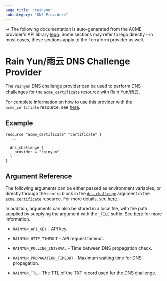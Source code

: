 ```yaml
---
page_title: "rainyun"
subcategory: "DNS Providers"
---
```


-> The following documentation is auto-generated from the ACME
provider's API library [lego](https://go-acme.github.io/lego/).  Some
sections may refer to lego directly - in most cases, these sections
apply to the Terraform provider as well.

# Rain Yun/雨云 DNS Challenge Provider

The `rainyun` DNS challenge provider can be used to perform DNS challenges for
the [`acme_certificate`][resource-acme-certificate] resource with
[Rain Yun/雨云](https://www.rainyun.com).

[resource-acme-certificate]: ../resources/certificate.md

For complete information on how to use this provider with the `acme_certifiate`
resource, see [here][resource-acme-certificate-dns-challenges].

[resource-acme-certificate-dns-challenges]: ../resources/certificate.md#using-dns-challenges

## Example

```hcl
resource "acme_certificate" "certificate" {
  ...

  dns_challenge {
    provider = "rainyun"
  }
}
```
## Argument Reference

The following arguments can be either passed as environment variables, or
directly through the `config` block in the
[`dns_challenge`][resource-acme-certificate-dns-challenge-arg] argument in the
[`acme_certificate`][resource-acme-certificate] resource. For more details, see
[here][resource-acme-certificate-dns-challenges].

[resource-acme-certificate-dns-challenge-arg]: ../resources/certificate.md#dns_challenge

In addition, arguments can also be stored in a local file, with the path
supplied by supplying the argument with the `_FILE` suffix. See
[here][acme-certificate-file-arg-example] for more information.

[acme-certificate-file-arg-example]: ../resources/certificate.md#using-variable-files-for-provider-arguments

* `RAINYUN_API_KEY` - API key.

* `RAINYUN_HTTP_TIMEOUT` - API request timeout.
* `RAINYUN_POLLING_INTERVAL` - Time between DNS propagation check.
* `RAINYUN_PROPAGATION_TIMEOUT` - Maximum waiting time for DNS propagation.
* `RAINYUN_TTL` - The TTL of the TXT record used for the DNS challenge.


